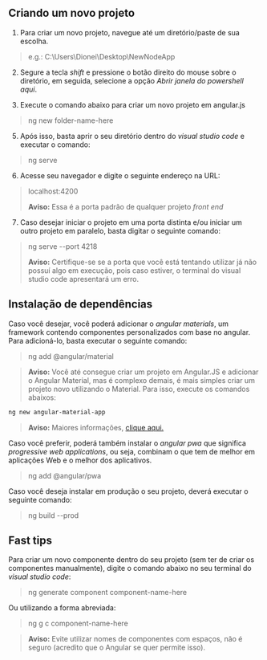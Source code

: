 ## Criando um novo projeto

1. Para criar um novo projeto, navegue até um diretório/paste de sua escolha.

> e.g.: C:\Users\Dionei\Desktop\NewNodeApp

2. Segure a tecla *shift* e pressione o botão direito do mouse sobre o diretório, em seguida, selecione a opção *Abrir janela do powershell aqui*.

4. Execute o comando abaixo para criar um novo projeto em angular.js

> ng new folder-name-here

5. Após isso, basta aprir o seu diretório dentro do *visual studio code* e executar o comando:

> ng serve

6. Acesse seu navegador e digite o seguinte endereço na URL:

> localhost:4200
>
> **Aviso:** Essa é a porta padrão de qualquer projeto *front end*

7. Caso desejar iniciar o projeto em uma porta distinta e/ou iniciar um outro projeto em paralelo, basta digitar o seguinte comando:

> ng serve --port 4218
> 
> **Aviso:** Certifique-se se a porta que você está tentando utilizar já não possuí algo em execução, pois caso estiver, o terminal do visual studio code apresentará um erro.


## Instalação de dependências

Caso você desejar, você poderá adicionar o *angular materials*, um framework contendo componentes personalizados com base no angular. Para adicioná-lo, basta executar o seguinte comando:
> ng add @angular/material

> **Aviso:** Você até consegue criar um projeto em Angular.JS e adicionar o Angular Material, mas é complexo demais, é mais simples criar um projeto novo utilizando o Material. Para isso, execute os comandos abaixos:

```bash
ng new angular-material-app
```

> **Aviso:** Maiores informações, [clique aqui.](https://tudip.com/blog-post/how-to-install-angular-material/)

Caso você preferir, poderá também instalar o *angular pwa* que significa *progressive web applications*, ou seja, combinam o que tem de melhor em aplicações Web e o melhor dos aplicativos.
> ng add @angular/pwa

Caso você deseja instalar em produção o seu projeto, deverá executar o seguinte comando:
> ng build --prod

## Fast tips

Para criar um novo componente dentro do seu projeto (sem ter de criar os componentes manualmente), digite o comando abaixo no seu terminal do *visual studio code*:

> ng generate component component-name-here

Ou utilizando a forma abreviada:

> ng g c component-name-here

> **Aviso:** Evite utilizar nomes de componentes com espaços, não é seguro (acredito que o Angular se quer permite isso).
